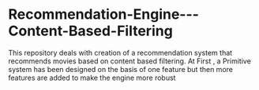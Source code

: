 # Recommendation-Engine---Content-Based-Filtering
This repository deals with creation of a recommendation system that recommends movies based on content based filtering. At First , a Primitive system has been designed on the basis of one feature but then more features are added to make the engine more robust
